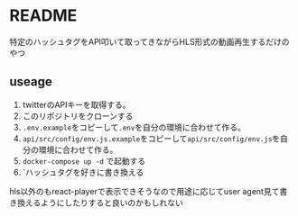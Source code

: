 # README
特定のハッシュタグをAPI叩いて取ってきながらHLS形式の動画再生するだけのやつ

## useage
1. twitterのAPIキーを取得する。
2. このリポジトリをクローンする
3. `.env.example`をコピーして`.env`を自分の環境に合わせて作る。
4. `api/src/config/env.js.example`をコピーして`api/src/config/env.js`を自分の環境に合わせて作る。
5. `docker-compose up -d` で起動する
6. `ハッシュタグを好きに書き換える

hls以外のもreact-playerで表示できそうなので用途に応じてuser agent見て書き換えるようにしたりすると良いのかもしれない

